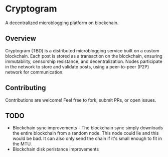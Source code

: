 # Cryptogram

A decentralized microblogging platform on blockchain.

## Overview

Cryptogram (TBD) is a distributed microblogging service built on a custom blockchain.
Each post is stored as a transaction on the blockchain, ensuring immutability,
censorship resistance, and decentralization. Nodes participate in the network
to store and validate posts, using a peer-to-peer (P2P) network for communication.

## Contributing

Contributions are welcome! Feel free to fork, submit PRs, or open issues.

## TODO

- Blockchain sync improvements - The blockchain sync simply downloads the entire
  blockchain from a random node. This node could lie and this would be bad. It
  can also only send the chain if it's small enough to fit in the MTU.
- Blockchain disk peristance improvements
